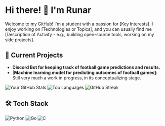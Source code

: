 # Hi there! 👋 I'm Runar

Welcome to my GitHub! I'm a student with a passion for [Key Interests]. I enjoy working on [Technologies or Topics], and you can usually find me [Description of Activity - e.g., building open-source tools, working on my side projects].

## 🚀 Current Projects
- **Discord Bot for keeping track of football game predictions and results.**
- **[Machine learning model for predicting outcomes of football games]**: Still very much a work in progress, in its conceptualizing stage.

![Your GitHub Stats](https://github-readme-stats.vercel.app/api?username=yourusername&show_icons=true&hide_border=true)
![Top Languages](https://github-readme-stats.vercel.app/api/top-langs/?username=yourusername&layout=compact)
![GitHub Streak](https://github-readme-streak-stats.herokuapp.com/?user=yourusername)

## 🛠 Tech Stack

![Python](https://img.shields.io/badge/Python-3776AB?style=for-the-badge&logo=python&logoColor=white)
![Go](https://img.shields.io/badge/Go-00ADD8?style=for-the-badge&logo=go&logoColor=white)
![C](https://img.shields.io/badge/C-00599C?style=for-the-badge&logo=c&logoColor=white)


